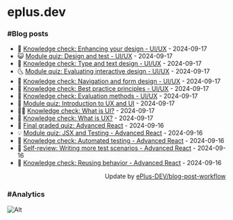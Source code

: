 # eplus.dev

### #Blog posts

<!-- BLOG-POST-LIST:START -->
 - 🧰 [Knowledge check: Enhancing your design - UI/UX](https://eplus.dev/knowledge-check-enhancing-your-design-uiux) - 2024-09-17
 - 😺 [Module quiz: Design and test - UI/UX](https://eplus.dev/module-quiz-design-and-test-uiux) - 2024-09-17
 - 🗽 [Knowledge check: Type and text design - UI/UX](https://eplus.dev/knowledge-check-type-and-text-design-uiux) - 2024-09-17
 - 🌜 [Module quiz: Evaluating interactive design - UI/UX](https://eplus.dev/module-quiz-evaluating-interactive-design-uiux) - 2024-09-17
 - 📝 [Knowledge check: Navigation and form design - UI/UX](https://eplus.dev/knowledge-check-navigation-and-form-design-uiux) - 2024-09-17
 - 🚀 [Knowledge check: Best practice principles - UI/UX](https://eplus.dev/knowledge-check-best-practice-principles-uiux) - 2024-09-17
 - 💼 [Knowledge check: Evaluation methods - UI/UX](https://eplus.dev/knowledge-check-evaluation-methods-uiux) - 2024-09-17
 - 🦣 [Module quiz: Introduction to UX and UI](https://eplus.dev/module-quiz-introduction-to-ux-and-ui) - 2024-09-17
 - 👨‍🏫 [Knowledge check: What is UI?](https://eplus.dev/knowledge-check-what-is-ui) - 2024-09-17
 - 🔭 [Knowledge check: What is UX?](https://eplus.dev/knowledge-check-what-is-ux) - 2024-09-17
 - 🤡 [Final graded quiz: Advanced React](https://eplus.dev/final-graded-quiz-advanced-react) - 2024-09-16
 - 💡 [Module quiz: JSX and Testing - Advanced React](https://eplus.dev/module-quiz-jsx-and-testing-advanced-react) - 2024-09-16
 - 🦣 [Knowledge check: Automated testing - Advanced React](https://eplus.dev/knowledge-check-automated-testing-advanced-react) - 2024-09-16
 - 💪 [Self-review: Writing more test scenarios - Advanced React](https://eplus.dev/self-review-writing-more-test-scenarios-advanced-react) - 2024-09-16
 - 🤡 [Knowledge check: Reusing behavior - Advanced React](https://eplus.dev/knowledge-check-reusing-behavior-advanced-react) - 2024-09-16<!-- BLOG-POST-LIST:END -->

<div align="right">
  Update by <a target="_blank"
    href="https://github.com/ePlus-DEV/blog-post-workflow">ePlus-DEV/blog-post-workflow</a>
</div>

### #Analytics
![Alt](https://repobeats.axiom.co/api/embed/9990f7cddfbad8d834990b10ccad05f81ac1096f.svg "Repobeats analytics image")
